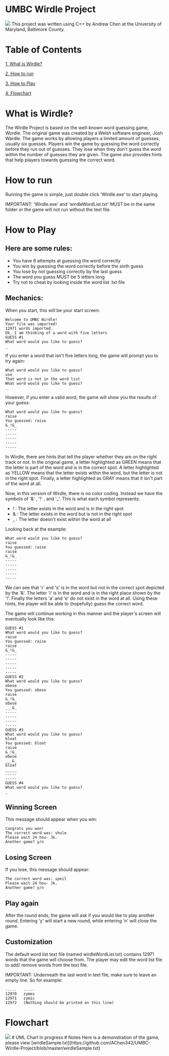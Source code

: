 # UMBC Wirdle Project
<img src=https://github.com/AChen342/UMBC-Wirdle-Project/blob/master/WirdleLogo.png>
 This project was written using C++ by Andrew Chen at the University of Maryland, Baltimore County.

# Table of Contents
[1. What is Wirdle?](#umbc-wirdle-project)

[2. How to run](#how-to-run) 

[3. How to Play](#how-to-play) 

[4. Flowchart](#flowchart) 


# What is Wirdle?
The Wirdle Project is based on the well-known word guessing game, Wordle. The original game
was created by a Welsh software engineer, Josh Wardle. The game works by allowing players
a limited amount of guesses, usually six guesses. Players win the game by guessing the word
correctly before they run out of guesses. They lose when they don't guess the word within the
number of guesses they are given. The game also provides hints that help players towards
guessing the correct word.

# How to run
Running the game is simple, just double click 'Wirdle.exe' to start playing.

IMPORTANT: 'Wirdle.exe' and 'wirdleWordList.txt' MUST be in the same folder or the game
will not run without the text file.

# How to Play
## Here are some rules:
- You have 6 attempts at guessing the word correctly
- You win by guessing the word correctly before the sixth guess
- You lose by not guessing correctly by the last guess
- The word you guess MUST be 5 letters long
- Try not to cheat by looking inside the word list .txt file

## Mechanics:
When you start, this will be your start screen:

``` 
Welcome to UMBC Wirdle!
Your file was imported!
12971 words imported.
Ok. I am thinking of a word with five letters
GUESS #1
What word would you like to guess?
_
```
If you enter a word that isn't five letters long, the game will prompt you to
try again:

```
What word would you like to guess?
use
That word is not in the word list
What word would you like to guess?
_
```
However, if you enter a valid word, the game will show you the results of your guess:
```
What word would you like to guess?
raise
You guessed: raise
&_!&_
-----
-----
-----
-----
-----
```
In Wirdle, there are hints that tell the player whether they are on the right track or not. In the original game, a letter highlighted as GREEN means that the letter is part of the word and is in the correct spot. A letter highlighted as YELLOW means that the letter exists within the word, but the letter is not in the right spot. Finally, a letter highlighted as GRAY means that it isn't part of the word at all.

Now, in this version of Wirdle, there is no color coding. Instead we have the symbols of '&' , '!' , and '_'. This is what each symbol represents:
- ! : The letter exists in the word and is in the right spot
- & : The letter exists in the word but is not in the right spot
- _ : The letter doesn't exist within the word at all

Looking back at the example:
```
What word would you like to guess?
raise
You guessed: raise
raise
&_!&_
-----
-----
-----
-----
-----
```
We can see that 'r' and 's' is in the word but not in the correct spot depicted by the '&'. The letter 'i' is in the word and is in the right place shown by the '!'. Finally the letters 'a' and 'e' do not exist in the word at all. Using these hints, the player will be able to (hopefully) guess the correct word.

The game will continue working in this manner and the player's screen will eventually look like this:
```
GUESS #1
What word would you like to guess?
raise
You guessed: raise
raise
&_!&_
-----
-----
-----
-----
-----
GUESS #2
What word would you like to guess?
obese
You guessed: obese
raise
&_!&_
obese
___&_
-----
-----
-----
-----
GUESS #3
What word would you like to guess?
bloat
You guessed: bloat
raise
&_!&_
obese
___&_
bloat
_____
-----
-----
GUESS #4
What word would you like to guess?
_
```
## Winning Screen
This message should appear when you win:
```
Congrats you won!
The correct word was: shule
Please wait 24 hou- Jk.
Another game? y/n
```

## Losing Screen
If you lose, this message should appear:
```
The correct word was: speil
Please wait 24 hou- Jk.
Another game? y/n
```

## Play again
After the round ends, the game will ask if you would like to play another round. Entering 
'y' will start a new round, while entering 'n' will close the game.

## Customization
The default word list text file (named wirdleWordList.txt) contains 12971 words that
the game will choose from. The player may edit the word list file to add/ remove
words from the text file. 

IMPORTANT: Underneath the last word in text file, make 
sure to leave an empty line. So for example:
```
.....   .....
12970   zymes
12971   zymic
12972   (Nothing should be printed on this line)
```
# Flowchart
<img src=https://github.com/AChen342/UMBC-Wirdle-Project/blob/master/UMBC-WIRDLE-Flowchart.png>
# UML Chart
In progress
# Notes
Here is a demonstration of the game, please view [wirdleSample.txt](https://github.com/AChen342/UMBC-Wirdle-Project/blob/master/wirdleSample.txt)